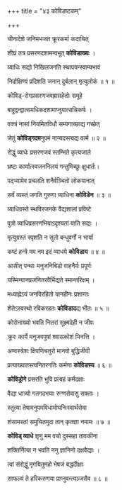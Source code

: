 +++
title = "४३ कोविडष्टकम्"

+++

चीनादेशे जनिमभजत क्रूरकर्मा कदाचित्

शीघ्रं तत्र प्रसरणदशामन्वभूत् **कोविडाख्यः** ।

व्याधिः सद्यो निखिलजगति स्थापयन्स्वाम्यभावं

निर्दाक्षिण्यं प्रदिशति जनान्  दुर्बलान् मृत्युलोकं ॥ १ ॥

कोविड्-रोगप्रसरणजवह्रासहेतोः समूहे

बाहुद्वन्द्वात्समधिकदशामाप्नुयात्सन्निकर्षः ।

वक्त्रं नासां नियमितविधौ सम्यगाच्छाद्य गच्छेत्

जेतुं **कोविड्गदम**नुपमं नान्यदस्त्यद्य वर्त्म ॥ २ ॥

रोद्धुं व्याधेः प्रसरणजवं स्तम्भिते कृत्यजाले

भ्रष्टः कार्यात्स्वजननिलयं गन्तुमिच्छुः क्षुधार्तः।

पद्भ्यामेव प्रचलति शनैर्वञ्चितो लोकयानात्

सर्वं व्यस्तं जगति गुरुणा व्याधिना **कोविडेन** ॥ ३ ॥

व्याधिग्रस्ते स्थविरजनके वैद्यशालां प्रविष्टे

पुत्रो व्याधिप्रसरणभियाऽदृश्यतां याति सद्यः ।

मृत्युग्रस्तं स्पृशति न सुतो बन्धुवर्गो न भार्या 

कष्टं हन्त्रे  मम नम इदं व्याधये **कोविडाय** ॥ ४ ॥

आसीत् पन्थाः मनुजनिबिडो वाहनैर्यः प्रपूर्णः

यस्मिन्यानप्रजनितरवैर्भिद्यते स्मान्तरिक्षम् ।

मध्याह्नेऽयं जनविरहितो यानहीनः प्रशान्तः

शेतेऽस्वस्थो रविकरहतः  **कोविडाद**द्य भीतः ॥ ५ ॥

कोरोनाख्यो भवति नितरां सूक्ष्मदेही न जीवः

क्रूरः कार्ये मनुजवपुषां श्वासकोशं भिनत्ति ।

अण्वस्त्रेशः क्षिपणिचतुरो मानवो बुद्धिजीवी

प्रत्याख्यातस्त्वनितरगतिः कर्मणा **कोविडस्य** ॥ ६ ॥

**कोविड्रोगे** प्रसरति भुवि प्रत्यहं कर्मदक्षाः

वैद्या धात्र्यो गतगदभयाः रुग्णसेवासु सक्ताः ।

स्तुत्या तेषामनुपमविधामोघनिःस्वार्थसेवा

शंसामस्तां समुचितमुदा तान् कृतज्ञा नमामः ॥ ७ ॥

**कोविड् व्याधे** शृणु मम वचो दुस्सहा तावकीना

शक्तिर्नित्या न भवति ननु ज्ञानिनो दक्षवैद्याः ।

त्वां संरोद्धुं मृगयितुमहो भेषजं बद्धदीक्षाः

साफल्यं ते हरिकरुणया  प्राप्नुवन्त्यञ्जसैव ॥ ८ ॥





